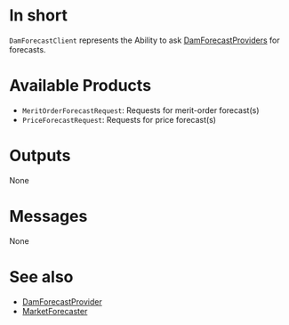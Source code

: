 # In short

`DamForecastClient` represents the Ability to ask [DamForecastProviders](./DamForecastProvider.md) for forecasts.

# Available Products

* `MeritOrderForecastRequest`: Requests for merit-order forecast(s)
* `PriceForecastRequest`: Requests for price forecast(s)

# Outputs

None

# Messages

None

# See also

* [DamForecastProvider](./DamForecastProvider.md)
* [MarketForecaster](../Agents/MarketForecaster.md)